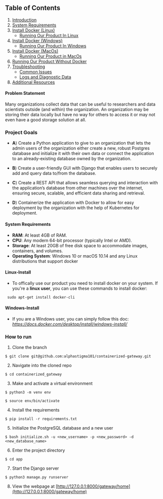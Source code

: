 ## Table of Contents

1. [Introduction](#problem-statement)
3. [System Requirements](#system-requirements)
3. [Install Docker (Linux)](#linux-install)
    - [Running Our Product In Linux](#linux-environment)
4. [Install Docker (Windows)](#windows-install)
    - [Running Our Product In Windows](#windows-environment)
5. [Install Docker (MacOs)](#macos-install)
    - [Running Our Product in MacOs](#macos-environment)
6. [Running Our Product Without Docker](#how-to-run)
9. [Troubleshooting](#troubleshooting)
    - [Common Issues](#common-issues)
    - [Logs and Diagnostic Data](#logs-and-diagnostic-data)
10. [Additional Resources](#additional-resources)



#### Problem Statement

Many organizations collect data that can be useful to researchers and data scientists outside (and within) the organization. An organization may be storing their data locally but have no way for others to access it or may not even have a good storage solution at all.

### Project Goals

- **A**)  Create a Python application to give to an organization that lets the admin users of the organization either create a new, robust Postgres database and initialize it with their own data or connect the application to an already-existing database owned by the organization.

- **B**)    Create a user-friendly GUI with Django that enables users to securely add and query data to/from the database.

- **C**)    Create a REST API that allows seamless querying and interaction with the application’s database from other machines over the internet, ensuring secure, scalable, and efficient data sharing and retrieval.

- **D**)    Containerize the application with Docker to allow for easy deployment by the organization with the help of Kubernetes for deployment.


#### System Requirements

* **RAM**: At least 4GB of RAM.
* **CPU**: Any modern 64-bit processor (typically Intel or AMD).
* **Storage**: At least 20GB of free disk space to accommodate images, containers, and volumes.
* **Operating System**: Windows 10 or macOS 10.14 and any Linux distributions that support docker

#### Linux-Install
* To offically use our product you need to install docker on your system. If you're a **linux user**, you can use these commands to install docker:
```
 sudo apt-get install docker-cli 
```
#### Windows-Install
* If you are a Windows user, you can simply follow this doc: *https://docs.docker.com/desktop/install/windows-install/*

### How to run
1. Clone the branch    
```
$ git clone git@github.com:alphastigma101/containerized-gateway.git
```
2. Navigate into the cloned repo      
```
$ cd containerized_gateway
```
3. Make and activate a virtual environment     
```
$ python3 -m venv env
```
```
$ source env/bin/activate
```
4. Install the requirements     
```
$ pip install -r requirements.txt
```
5. Initialize the PostgreSQL database and a new user     
```
$ bash initialize.sh -u <new_username> -p <new_password> -d <new_database_name>
```
6. Enter the project directory     
```
$ cd app
```
7. Start the Django server     
```
$ python3 manage.py runserver
```
8. View the webpage at [http://127.0.0.1:8000/gateway/home](http://127.0.0.1:8000/gateway/home)  
